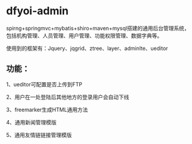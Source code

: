# dfyoi-admin
spirng+springmvc+mybatis+shiro+maven+mysql搭建的通用后台管理系统，包括机构管理、人员管理、用户管理、功能权限管理、数据字典等。

使用到的框架有：Jquery、jqgrid、ztree、layer、adminlte、ueditor

## 功能： 

1、ueditor可配置是否上传到FTP   

2、用户在一处登陆后其他地方的登录用户会自动下线  

3、freemarker生成HTML通用方法  

4、通用新闻管理模版  

5、通用友情链链接管理模版  

